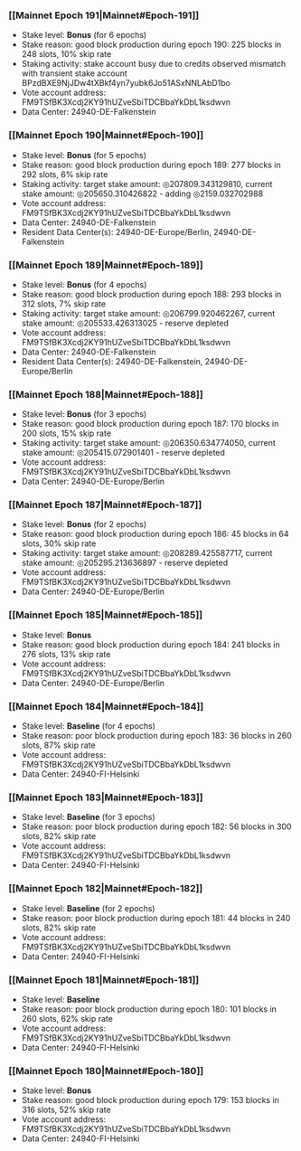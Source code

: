 ### [[Mainnet Epoch 191|Mainnet#Epoch-191]]
* Stake level: **Bonus** (for 6 epochs)
* Stake reason: good block production during epoch 190: 225 blocks in 248 slots, 10% skip rate
* Staking activity: stake account busy due to credits observed mismatch with transient stake account BPzdBXE9NjJDw4tXBkf4yn7yubk6Jo51ASxNNLAbD1bo
* Vote account address: FM9TSfBK3Xcdj2KY91hUZveSbiTDCBbaYkDbL1ksdwvn
* Data Center: 24940-DE-Falkenstein
### [[Mainnet Epoch 190|Mainnet#Epoch-190]]
* Stake level: **Bonus** (for 5 epochs)
* Stake reason: good block production during epoch 189: 277 blocks in 292 slots, 6% skip rate
* Staking activity: target stake amount: ◎207809.343129810, current stake amount: ◎205650.310426822 - adding ◎2159.032702988
* Vote account address: FM9TSfBK3Xcdj2KY91hUZveSbiTDCBbaYkDbL1ksdwvn
* Data Center: 24940-DE-Falkenstein
* Resident Data Center(s): 24940-DE-Europe/Berlin, 24940-DE-Falkenstein
### [[Mainnet Epoch 189|Mainnet#Epoch-189]]
* Stake level: **Bonus** (for 4 epochs)
* Stake reason: good block production during epoch 188: 293 blocks in 312 slots, 7% skip rate
* Staking activity: target stake amount: ◎206799.920462267, current stake amount: ◎205533.426313025 - reserve depleted
* Vote account address: FM9TSfBK3Xcdj2KY91hUZveSbiTDCBbaYkDbL1ksdwvn
* Data Center: 24940-DE-Falkenstein
* Resident Data Center(s): 24940-DE-Falkenstein, 24940-DE-Europe/Berlin
### [[Mainnet Epoch 188|Mainnet#Epoch-188]]
* Stake level: **Bonus** (for 3 epochs)
* Stake reason: good block production during epoch 187: 170 blocks in 200 slots, 15% skip rate
* Staking activity: target stake amount: ◎206350.634774050, current stake amount: ◎205415.072901401 - reserve depleted
* Vote account address: FM9TSfBK3Xcdj2KY91hUZveSbiTDCBbaYkDbL1ksdwvn
* Data Center: 24940-DE-Europe/Berlin
### [[Mainnet Epoch 187|Mainnet#Epoch-187]]
* Stake level: **Bonus** (for 2 epochs)
* Stake reason: good block production during epoch 186: 45 blocks in 64 slots, 30% skip rate
* Staking activity: target stake amount: ◎208289.425587717, current stake amount: ◎205295.213636897 - reserve depleted
* Vote account address: FM9TSfBK3Xcdj2KY91hUZveSbiTDCBbaYkDbL1ksdwvn
* Data Center: 24940-DE-Europe/Berlin
### [[Mainnet Epoch 185|Mainnet#Epoch-185]]
* Stake level: **Bonus**
* Stake reason: good block production during epoch 184: 241 blocks in 276 slots, 13% skip rate
* Vote account address: FM9TSfBK3Xcdj2KY91hUZveSbiTDCBbaYkDbL1ksdwvn
* Data Center: 24940-DE-Europe/Berlin
### [[Mainnet Epoch 184|Mainnet#Epoch-184]]
* Stake level: **Baseline** (for 4 epochs)
* Stake reason: poor block production during epoch 183: 36 blocks in 260 slots, 87% skip rate 
* Vote account address: FM9TSfBK3Xcdj2KY91hUZveSbiTDCBbaYkDbL1ksdwvn
* Data Center: 24940-FI-Helsinki
### [[Mainnet Epoch 183|Mainnet#Epoch-183]]
* Stake level: **Baseline** (for 3 epochs)
* Stake reason: poor block production during epoch 182: 56 blocks in 300 slots, 82% skip rate 
* Vote account address: FM9TSfBK3Xcdj2KY91hUZveSbiTDCBbaYkDbL1ksdwvn
* Data Center: 24940-FI-Helsinki
### [[Mainnet Epoch 182|Mainnet#Epoch-182]]
* Stake level: **Baseline** (for 2 epochs)
* Stake reason: poor block production during epoch 181: 44 blocks in 240 slots, 82% skip rate 
* Vote account address: FM9TSfBK3Xcdj2KY91hUZveSbiTDCBbaYkDbL1ksdwvn
* Data Center: 24940-FI-Helsinki
### [[Mainnet Epoch 181|Mainnet#Epoch-181]]
* Stake level: **Baseline**
* Stake reason: poor block production during epoch 180: 101 blocks in 260 slots, 62% skip rate 
* Vote account address: FM9TSfBK3Xcdj2KY91hUZveSbiTDCBbaYkDbL1ksdwvn
* Data Center: 24940-FI-Helsinki
### [[Mainnet Epoch 180|Mainnet#Epoch-180]]
* Stake level: **Bonus**
* Stake reason: good block production during epoch 179: 153 blocks in 316 slots, 52% skip rate
* Vote account address: FM9TSfBK3Xcdj2KY91hUZveSbiTDCBbaYkDbL1ksdwvn
* Data Center: 24940-FI-Helsinki